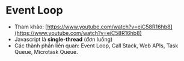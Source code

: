 # Event Loop

+ Tham khảo: [https://www.youtube.com/watch?v=eiC58R16hb8](https://www.youtube.com/watch?v=eiC58R16hb8)
+ Javascript là **single-thread** (đơn luồng)
+ Các thành phần liên quan: Event Loop, Call Stack, Web APIs, Task Queue, Microtask Queue.

